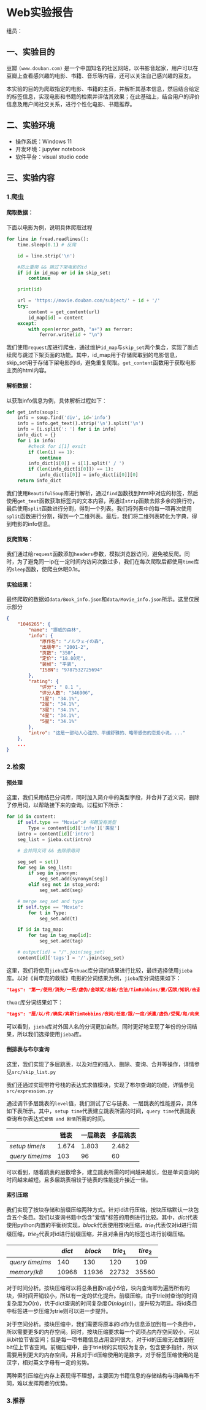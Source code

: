 # Web实验报告
组员：
## 一、实验目的
豆瓣 `(www.douban.com)` 是一个中国知名的社区网站，以书影音起家，用户可以在豆瓣上查看感兴趣的电影、书籍、音乐等内容，还可以关注自己感兴趣的豆友。

本实验的目的为爬取指定的电影、书籍的主页，并解析其基本信息，然后结合给定的标签信息，实现电影和书籍的检索并评估其效果；在此基础上，结合用户的评价信息及用户间社交关系，进行个性化电影、书籍推荐。
## 二、实验环境
- 操作系统：Windows 11
- 开发环境：jupyter notebook
- 软件平台：visual studio code
## 三、实验内容
### 1.爬虫
#### 爬取数据：
下面以电影为例，说明具体爬取过程
```python
for line in fread.readlines():
    time.sleep(0.1) # 反爬

    id = line.strip('\n')

    #防止重爬 && 跳过下架电影的id
    if id in id_map or id in skip_set:
        continue

    print(id)

    url = 'https://movie.douban.com/subject/' + id + '/'
    try:
        content = get_content(url)
        id_map[id] = content
    except:
        with open(error_path, "a+") as ferror:
            ferror.write(id + "\n")
```
我们使用`request`库进行爬虫，通过维护`id_map`与`skip_set`两个集合，实现了断点续爬与跳过下架页面的功能。其中，id_map用于存储爬取到的电影信息，skip_set用于存储下架电影的id，避免重复爬取。`get_content`函数用于获取电影主页的html内容。
#### 解析数据：
以获取info信息为例，具体解析过程如下：
```python
def get_info(soup):
    info = soup.find('div', id='info')
    info = info.get_text().strip('\n').split('\n')
    info = [i.split(': ') for i in info]
    info_dict = {}
    for i in info:
        #check for i[1] exsit
        if (len(i) == 1):
            continue
        info_dict[i[0]] = i[1].split(' / ')
        if (len(info_dict[i[0]]) == 1):
            info_dict[i[0]] = info_dict[i[0]][0]
    return info_dict
```
我们使用`BeautifulSoup`库进行解析，通过`find`函数找到html中对应的标签，然后使用`get_text`函数获取标签内的文本内容，再通过`strip`函数去除多余的换行符，最后使用`split`函数进行分割，得到一个列表。我们将列表中的每一项再次使用`split`函数进行分割，得到一个二维列表。最后，我们将二维列表转化为字典，得到电影的info信息。

#### 反爬策略：
我们通过给`request`函数添加`headers`参数，模拟浏览器访问，避免被反爬。同时，为了避免同一ip在一定时间内访问次数过多，我们在每次爬取后都使用`time`库的`sleep`函数，使爬虫休眠0.1s。

#### 实验结果：
最终爬取的数据如`data/Book_info.json`和`data/Movie_info.json`所示。这里仅展示部分
```json
{
    "1046265": {
        "name": "挪威的森林",
        "info": {
            "原作名": "ノルウェイの森",
            "出版年": "2001-2",
            "页数": "350",
            "定价": "18.80元",
            "装帧": "平装",
            "ISBN": "9787532725694"
        },
        "rating": {
            "评分": " 8.1 ",
            "评分人数": "346906",
            "1星": "34.1%",
            "2星": "34.1%",
            "3星": "34.1%",
            "4星": "34.1%",
            "5星": "34.1%"
        },
        "intro": "这是一部动人心弦的、平缓舒雅的、略带感伤的恋爱小说。..."
    },
    ...
}
```
### 2.检索

#### 预处理

这里，我们采用结巴分词库，同时加入简介中的类型字段，并合并了近义词，删除了停用词，以帮助接下来的查询。过程如下所示：

```python
for id in content:
    if self.type == "Movie":# 书籍没有类型
        Type = content[id]['info']['类型']
    intro = content[id]['intro']
    seg_list = jieba.cut(intro)

    # 合并同义词 && 去除停用词

    seg_set = set()
    for seg in seg_list:
        if seg in synonym:
            seg_set.add(synonym[seg])
        elif seg not in stop_word:
            seg_set.add(seg)

    # merge seg_set and type
    if self.type == "Movie":
        for t in Type:
            seg_set.add(t)

    if id in tag_map:
        for tag in tag_map[id]:
            seg_set.add(tag)

    # output[id] = "/".join(seg_set)
    content[id]['tags'] = '/'.join(seg_set)
```

这里，我们将使用`jieba`库与`thuac`库分词的结果进行比较，最终选择使用`jieba`库。以对《肖申克的救赎》电影的分词结果为例，`jieba`库分词结果如下：
```json
"tags": "第一/使用/消失/一把/虚伪/金球奖/总帐/合法/TimRobbins/妻/囚禁/知识/击退/革命家/到期/愿望/风浪/谋杀罪/误杀/出/正义/现身/注意/几十年/相等/阴险/做/监狱/暗中/提名/血案/人数/洗雪/女明星/偷税/其才/弗里/大显/狱长/帮助/广告/没/越狱/一幅/犯罪/经济/石锤/脱离/躲藏/渐成/自己/窃贼/夜间/重视/遭受/翻案/多项/探悉/和睦/能够/年成/控告/彻底/罗宾斯/以/曼/担负/地奔/一度/释放/任意/导致/灰心/连同/一场/取得/扮演/难友/蒂姆/旧交/水星/救赎/计划/肖申克/燃起/向来/1995/答/假装/入狱/跟/初/针对/瑞德/受冤/情人/吗/下级/10/正在/偶然/证明/如果/派遣/杀死/引起/异/MorganFreeman/快/激发/确实/被/道格拉斯/和/电闪雷鸣/摩根/领队/一次/唯一/安迪/公/重获/件/找出/厘/奖励/长兄/就让/两人/一生/书籍/典狱长/一名/勇敢/本片/连/剧情/喽/少"
```
`thuac`库分词结果如下：
```json
"tags": "厘/以/件/确实/宾斯TimRobbins/夜间/任意/跟/一度/派遣/虚伪/受冤/和/向来/勇敢/提名/窃贼/年成/出/救赎/狱长/释放/情人/蒂姆/偶然/即使/妻/被/吗/下级/敝/官避税/肖申克/旧交/土星奖/广告/引起/宽度/燃起/导致/道格拉斯/长兄/典狱/本片/做/注意/扮演/计划/风浪/相同/电闪雷鸣/担负/入狱/彻底/没/喽/针对/越狱/10/找出/女人/书籍/长洗/洗雪/重视/领队/激发/连同/探悉/答/石锤/叫做/使用/紧靠/剧情/囚禁/几十/摩根•/境地/集市/如果/帮助/躲藏/相等/异/犯罪/增长/能够/消失/第一/初/正在/一生/非常/大多/总帐/正义/安迪/翻案/脱谋/合法/人数/1995年/赶快/经济/杀死/银行/连/取得/现身/弗里曼MorganFreeman饰/证明/难友/少/逐渐/自己/假装/唯一/球体/杀罪/击退/线/暗中/再/血案/瑞德/和睦/向/钱财/成为/监狱/坏/明星/控告/知识/奖励/误杀/遭受/到期/大显其才/灰心/阴险/愿望"
```
可以看到，`jieba`库对外国人名的分词更加自然，同时更好地呈现了年份的分词结果，所以我们选择使用`jieba`库。

#### 倒排表与布尔查询

这里，我们实现了多层跳表，以及对应的插入、删除、查询、合并等操作，详情参见`src/skip_list.py`

我们还通过实现带符号栈的表达式求值模块，实现了布尔查询的功能，详情参见`src/expression.py`

通过调节多层跳表的`level`值，我们测试了它与链表、一层跳表的性能差异，具体如下表所示。其中，`setup time`代表建立跳表所需的时间，`query time`代表跳表查询布尔表达式`爱情 and 剧情`所需的时间。

|                  | 链表   | 一层跳表 | 多层跳表 | 
| -------------    | ------ | -------  | -------- |
| $setup\ time/s$  |1.674   | 1.803    |  2.482   | 
| $query\ time/ms$ | 103    | 96       | 60       | 

可以看到，随着跳表的层数增多，建立跳表所需的时间越来越长，但是单词查询的时间越来越短。且多层跳表相较于链表的性能提升接近一倍。

#### 索引压缩

我们实现了按块存储和前缀压缩两种方式。针对id进行压缩，按块压缩默认一块包含五个条目。我们以查询书籍中包含"爱情"标签的用例进行比较。其中，$dict$代表使用python内置的平衡树实现，$block$代表使用按块压缩，$trie_1$代表仅对id进行前缀压缩，$trie_2$代表对id进行前缀压缩，并且对条目内的标签也进行前缀压缩。

|               | $dict$ | $block$ | $trie_1$ | $tire_2$ |
| ------------- | ------ | ------- | -------- | -------- |
| $query\ time/ms$ | 140    | 130     | 120      | 109      |
| $memory/kB$   | 10968  | 11936   | 22732    | 35560    |

对于时间分析。按块压缩可以将总条目数n减小5倍，块内查询即为遍历所有的块，但时间开销较小，所以有一定的优化提升。前缀压缩，由于trie树查询的时间复杂度为$O(n)$，优于dict查询的时间复杂度$O(nlog(n))$，提升较为明显。将id条目中标签进一步压缩为trie则可以进一步提升。

对于空间分析。按块压缩中，我们需要将原本的id作为信息添加到每一个条目中，所以需要更多的内存空间。同时，按块压缩要求每一个词项占内存空间较小，可以从bit位节省空间；但是每一项书籍信息占用空间很大，对于id的压缩无法做到在bit位上节省空间。前缀压缩中，由于trie树的实现较为复杂，包含更多指针，所以需要用到更大的内存空间，并且对于id压缩使用的是数字，对于标签压缩使用的是汉字，相对英文字母有一定的劣势。

两种索引压缩在内存上表现得不理想，主要因为书籍信息的存储结构与词典略有不同，难以发挥两者的优势。

### 3.推荐